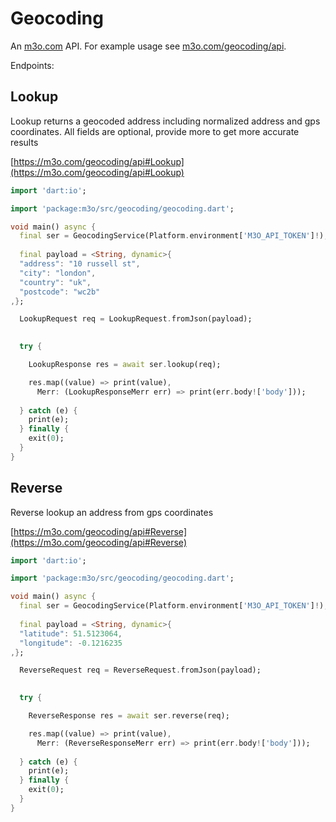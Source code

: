 # Geocoding

An [m3o.com](https://m3o.com) API. For example usage see [m3o.com/geocoding/api](https://m3o.com/geocoding/api).

Endpoints:

## Lookup

Lookup returns a geocoded address including normalized address and gps coordinates. All fields are optional, provide more to get more accurate results


[https://m3o.com/geocoding/api#Lookup](https://m3o.com/geocoding/api#Lookup)

```dart
import 'dart:io';

import 'package:m3o/src/geocoding/geocoding.dart';

void main() async {
  final ser = GeocodingService(Platform.environment['M3O_API_TOKEN']!);
 
  final payload = <String, dynamic>{
  "address": "10 russell st",
  "city": "london",
  "country": "uk",
  "postcode": "wc2b"
,};

  LookupRequest req = LookupRequest.fromJson(payload);

  
  try {

	LookupResponse res = await ser.lookup(req);

    res.map((value) => print(value),
	  Merr: (LookupResponseMerr err) => print(err.body!['body']));	
  
  } catch (e) {
    print(e);
  } finally {
    exit(0);
  }
}
```
## Reverse

Reverse lookup an address from gps coordinates


[https://m3o.com/geocoding/api#Reverse](https://m3o.com/geocoding/api#Reverse)

```dart
import 'dart:io';

import 'package:m3o/src/geocoding/geocoding.dart';

void main() async {
  final ser = GeocodingService(Platform.environment['M3O_API_TOKEN']!);
 
  final payload = <String, dynamic>{
  "latitude": 51.5123064,
  "longitude": -0.1216235
,};

  ReverseRequest req = ReverseRequest.fromJson(payload);

  
  try {

	ReverseResponse res = await ser.reverse(req);

    res.map((value) => print(value),
	  Merr: (ReverseResponseMerr err) => print(err.body!['body']));	
  
  } catch (e) {
    print(e);
  } finally {
    exit(0);
  }
}
```
